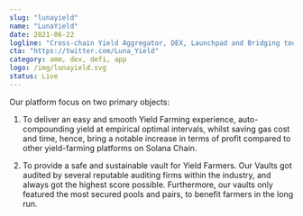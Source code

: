 ```yaml
---
slug: "lunayield"
name: "LunaYield"
date: 2021-06-22
logline: "Cross-chain Yield Aggregator, DEX, Launchpad and Bridging tools"
cta: "https://twitter.com/Luna_Yield"
category: amm, dex, defi, app
logo: /img/lunayield.svg
status: Live
---
```


Our platform focus on two primary objects:

1. To deliver an easy and smooth Yield Farming experience, auto-compounding yield at empirical optimal intervals, whilst saving gas cost and time, hence, bring a notable increase in terms of profit compared to other yield-farming platforms on Solana Chain.

2. To provide a safe and sustainable vault for Yield Farmers. Our Vaults got audited by several reputable auditing firms within the industry, and always got the highest score possible. Furthermore, our vaults only featured the most secured pools and pairs, to benefit farmers in the long run.